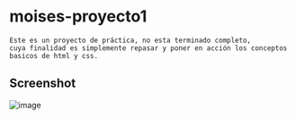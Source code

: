 # moises-proyecto1
    Este es un proyecto de práctica, no esta terminado completo, 
    cuya finalidad es simplemente repasar y poner en acción los conceptos basicos de html y css.    

## Screenshot
![image](https://github.com/sitesafemoi/moises-proyecto1/assets/128161888/0559fd70-b9b5-49b6-953e-fcc1a08b864f)

